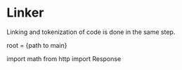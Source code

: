 # Linker 

Linking and tokenization of code is done in the same step.

root = {path to main}


import math
from http import Response